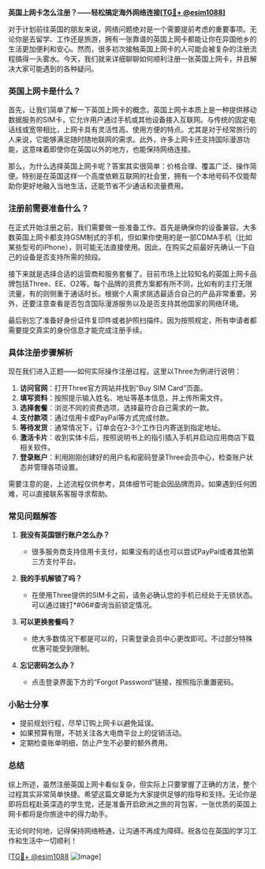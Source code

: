 **英国上网卡怎么注册？——轻松搞定海外网络连接[[TG💪+ @esim1088](https://t.me/s/esim1088)]**

对于计划前往英国的朋友来说，网络问题绝对是一个需要提前考虑的重要事项。无论你是去留学、工作还是旅游，拥有一张靠谱的英国上网卡都能让你在异国他乡的生活更加便利和安心。然而，很多初次接触英国上网卡的人可能会被复杂的注册流程搞得一头雾水。今天，我们就来详细聊聊如何顺利注册一张英国上网卡，并且解决大家可能遇到的各种疑问。

### 英国上网卡是什么？

首先，让我们简单了解一下英国上网卡的概念。英国上网卡本质上是一种提供移动数据服务的SIM卡，它允许用户通过手机或其他设备接入互联网。与传统的固定电话线或宽带相比，上网卡具有灵活性高、使用方便的特点。尤其是对于经常旅行的人来说，它能够满足随时随地联网的需求。此外，许多上网卡还支持国际漫游功能，这意味着即使你在英国以外的地方，也能保持网络连接。

那么，为什么选择英国上网卡呢？答案其实很简单：价格合理、覆盖广泛、操作简便。特别是在英国这样一个高度依赖互联网的社会里，拥有一个本地号码不仅能帮助你更好地融入当地生活，还能节省不少通话和流量费用。

### 注册前需要准备什么？

在正式开始注册之前，我们需要做一些准备工作。首先是确保你的设备兼容。大多数英国上网卡都支持GSM制式的手机，但如果你使用的是一部CDMA手机（比如某些型号的iPhone），则可能无法直接使用。因此，在购买之前最好先确认一下自己的设备是否支持所需的频段。

接下来就是选择合适的运营商和服务套餐了。目前市场上比较知名的英国上网卡品牌包括Three、EE、O2等。每个品牌的资费方案都有所不同，比如有的主打无限流量，有的则侧重于通话时长。根据个人需求挑选最适合自己的产品非常重要。另外，还要注意查看是否包含国际漫游服务以及是否支持其他国家的网络环境。

最后别忘了准备好身份证件复印件或者护照扫描件。因为按照规定，所有申请者都需要提交真实的身份信息才能完成注册手续。

### 具体注册步骤解析

现在我们进入正题——如何实际操作注册过程。这里以Three为例进行说明：

1. **访问官网**：打开Three官方网站并找到“Buy SIM Card”页面。
2. **填写资料**：按照提示输入姓名、地址等基本信息，并上传所需文件。
3. **选择套餐**：浏览不同的资费选项，选择最符合自己需求的一款。
4. **支付款项**：通过信用卡或PayPal等方式完成付款。
5. **等待发货**：通常情况下，订单会在2-3个工作日内寄送到指定地址。
6. **激活卡片**：收到实体卡后，按照说明书上的指引插入手机并启动应用商店下载相关软件。
7. **登录账户**：利用刚刚创建好的用户名和密码登录Three会员中心，检查账户状态并管理各项设置。

需要注意的是，上述流程仅供参考，具体细节可能会因品牌而异。如果遇到任何困难，可以直接联系客服寻求帮助。

### 常见问题解答

1. **我没有英国银行账户怎么办？**
   - 很多服务商支持信用卡支付，如果没有的话也可以尝试PayPal或者其他第三方支付平台。

2. **我的手机解锁了吗？**
   - 在使用Three提供的SIM卡之前，请务必确认您的手机已经处于无锁状态。可以通过拨打*#06#查询当前锁定情况。

3. **可以更换套餐吗？**
   - 绝大多数情况下都是可以的，只需登录会员中心更改即可。不过部分特殊优惠可能受到限制。

4. **忘记密码怎么办？**
   - 点击登录界面下方的“Forgot Password”链接，按照指示重置密码。

### 小贴士分享

- 提前规划行程，尽早订购上网卡以避免延误。
- 如果预算有限，不妨关注各大电商平台上的促销活动。
- 定期检查账单明细，防止产生不必要的额外费用。

### 总结

综上所述，虽然注册英国上网卡看似复杂，但实际上只要掌握了正确的方法，整个过程其实非常简单快捷。希望这篇文章能为大家提供足够的指导和支持。无论你是即将启程赴英深造的学生党，还是准备开启欧洲之旅的背包客，一张优质的英国上网卡都将是你旅途中的得力助手。

无论何时何地，记得保持网络畅通，让沟通不再成为障碍。祝各位在英国的学习工作和生活中一切顺利！

[[TG💪+ @esim1088](https://t.me/s/esim1088) ![Image](https://i.postimg.cc/4NQfJmqS/Snipaste-2025-05-13-00-14-12.png)]